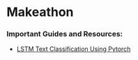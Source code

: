 # Makeathon

### Important Guides and Resources:
- [LSTM Text Classification Using Pytorch][1]









[1]: https://towardsdatascience.com/lstm-text-classification-using-pytorch-2c6c657f8fc0
